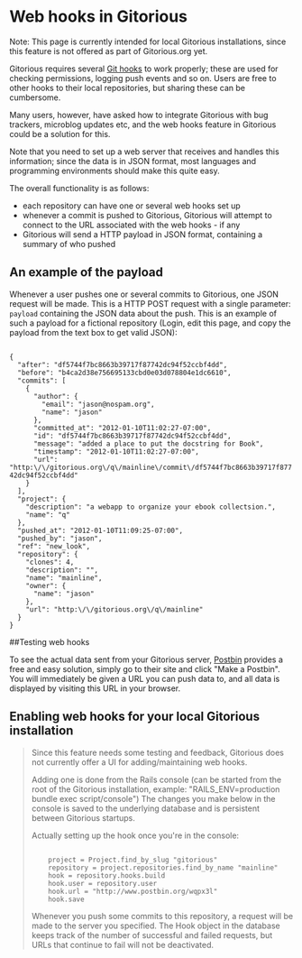 # Web hooks in Gitorious 

Note: This page is currently intended for local Gitorious installations, since this feature is not offered as part of Gitorious.org yet.

Gitorious requires several [Git hooks](http://www.kernel.org/pub/software/scm/git/docs/githooks.html) to work properly; these are used for checking permissions, logging push events and so on. Users are free to other hooks to their local repositories, but sharing these can be cumbersome. 

Many users, however, have asked how to integrate Gitorious with bug trackers, microblog updates etc, and the web hooks feature in Gitorious could be a solution for this.

Note that you need to set up a web server that receives and handles this information; since the data is in JSON format, most languages and programming environments should make this quite easy.


The overall functionality is as follows:

* each repository can have one or several web hooks set up
* whenever a commit is pushed to Gitorious, Gitorious will attempt to connect to the URL associated with the web hooks - if any 
* Gitorious will send a HTTP payload in JSON format, containing a summary of who pushed

## An example of the payload

Whenever a user pushes one or several commits to Gitorious, one JSON request will be made. This is a HTTP POST request with a single parameter: `payload` containing the JSON data about the push. This is an example of such a payload for a fictional repository (Login, edit this page, and copy the payload from the text box to get valid JSON):

<code>
{
  "after": "df5744f7bc8663b39717f87742dc94f52ccbf4dd", 
  "before": "b4ca2d38e756695133cbd0e03d078804e1dc6610", 
  "commits": [
    {
      "author": {
        "email": "jason@nospam.org", 
        "name": "jason"
      }, 
      "committed_at": "2012-01-10T11:02:27-07:00", 
      "id": "df5744f7bc8663b39717f87742dc94f52ccbf4dd", 
      "message": "added a place to put the docstring for Book", 
      "timestamp": "2012-01-10T11:02:27-07:00", 
      "url": "http:\/\/gitorious.org\/q\/mainline\/commit\/df5744f7bc8663b39717f87742dc94f52ccbf4dd"
    }
  ], 
  "project": {
    "description": "a webapp to organize your ebook collectsion.", 
    "name": "q"
  }, 
  "pushed_at": "2012-01-10T11:09:25-07:00", 
  "pushed_by": "jason", 
  "ref": "new_look", 
  "repository": {
    "clones": 4, 
    "description": "", 
    "name": "mainline", 
    "owner": {
      "name": "jason"
    }, 
    "url": "http:\/\/gitorious.org\/q\/mainline"
  }
}
</code>
 
##Testing web hooks


To see the actual data sent from your Gitorious server, [Postbin](http://postbin.org/) provides a free and easy solution, simply go to their site and click "Make a Postbin". You will immediately be given a URL you can push data to, and all data is displayed by visiting this URL in your browser. 


## Enabling web hooks for your local Gitorious installation

<blockquote>
Since this feature needs some testing and feedback, Gitorious does not currently offer a UI for adding/maintaining web hooks. 

Adding one is done from the Rails console (can be started from the root of the Gitorious installation, example: "RAILS_ENV=production bundle exec script/console")
The changes you make below in the console is saved to the underlying database and is persistent between Gitorious startups.

Actually setting up the hook once you're in the console:

<code>
    project = Project.find_by_slug "gitorious"
    repository = project.repositories.find_by_name "mainline"
    hook = repository.hooks.build
    hook.user = repository.user
    hook.url = "http://www.postbin.org/wqpx3l"
    hook.save
</code>

Whenever you push some commits to this repository, a request will be made to the server you specified. The Hook object in the database keeps track of the number of successful and failed requests, but URLs that continue to fail will not be deactivated.
</blockquote>